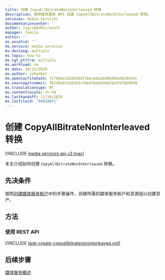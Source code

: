 ```yaml
---
title: 创建 CopyAllBitrateNonInterleaved 转换
description: 使用媒体服务 API 创建 CopyAllBitrateNonInterleaved 转换。
services: media-services
documentationcenter: ''
author: IngridAtMicrosoft
manager: femila
editor: ''
ms.assetid: ''
ms.service: media-services
ms.devlang: multiple
ms.topic: how-to
ms.tgt_pltfrm: multiple
ms.workload: na
ms.date: 10/23/2020
ms.author: inhenkel
ms.openlocfilehash: 727b0ee1d16528df3becbda10206d85a9b10e59c
ms.sourcegitcommit: f6236e0fa28343cf0e478ab630d43e3fd78b9596
ms.translationtype: MT
ms.contentlocale: zh-CN
ms.lasthandoff: 11/19/2020
ms.locfileid: "94918071"
---
```

# <a name="create-a-copyallbitratenoninterleaved-transform"></a>创建 CopyAllBitrateNonInterleaved 转换

[!INCLUDE [media services api v3 logo](./includes/v3-hr.md)]

本文介绍如何创建 `CopyAllBitrateNonInterleaved` 转换。

## <a name="prerequisites"></a>先决条件

按照[创建媒体服务帐户](./create-account-howto.md)中的步骤操作，创建所需的媒体服务帐户和资源组以创建资产。

## <a name="methods"></a>方法

### <a name="using-the-rest-api"></a>使用 REST API

[!INCLUDE [task-create-copyallbitratenoninterleaved.md](./includes/task-create-copyallbitratenoninterleaved.md)]


## <a name="next-steps"></a>后续步骤

[媒体服务概述](media-services-overview.md)
